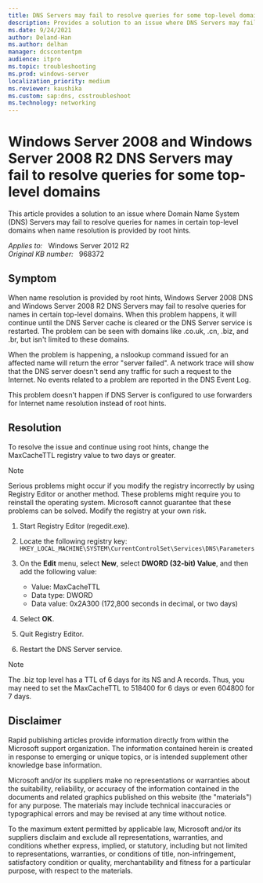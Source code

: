 ```yaml
---
title: DNS Servers may fail to resolve queries for some top-level domains
description: Provides a solution to an issue where DNS Servers may fail to resolve queries for names in certain top-level domains.
ms.date: 9/24/2021
author: Deland-Han
ms.author: delhan
manager: dcscontentpm
audience: itpro
ms.topic: troubleshooting
ms.prod: windows-server
localization_priority: medium
ms.reviewer: kaushika
ms.custom: sap:dns, csstroubleshoot
ms.technology: networking
---
```

# Windows Server 2008 and Windows Server 2008 R2 DNS Servers may fail to resolve queries for some top-level domains

This article provides a solution to an issue where Domain Name System (DNS) Servers may fail to resolve queries for names in certain top-level domains when name resolution is provided by root hints.

_Applies to:_ &nbsp; Windows Server 2012 R2  
_Original KB number:_ &nbsp; 968372

## Symptom

When name resolution is provided by root hints, Windows Server 2008 DNS and Windows Server 2008 R2 DNS Servers may fail to resolve queries for names in certain top-level domains. When this problem happens, it will continue until the DNS Server cache is cleared or the DNS Server service is restarted. The problem can be seen with domains like .co.uk, .cn, .biz, and .br, but isn't limited to these domains.

When the problem is happening, a nslookup command issued for an affected name will return the error "server failed". A network trace will show that the DNS server doesn't send any traffic for such a request to the Internet. No events related to a problem are reported in the DNS Event Log.

This problem doesn't happen if DNS Server is configured to use forwarders for Internet name resolution instead of root hints.

## Resolution

To resolve the issue and continue using root hints, change the MaxCacheTTL registry value to two days or greater.

> [!NOTE]
> Serious problems might occur if you modify the registry incorrectly by using Registry Editor or another method. These problems might require you to reinstall the operating system. Microsoft cannot guarantee that these problems can be solved. Modify the registry at your own risk.

1. Start Registry Editor (regedit.exe).
2. Locate the following registry key:  
    `HKEY_LOCAL_MACHINE\SYSTEM\CurrentControlSet\Services\DNS\Parameters`

3. On the **Edit** menu, select **New**, select **DWORD (32-bit) Value**, and then add the following value:

    - Value: MaxCacheTTL
    - Data type: DWORD
    - Data value: 0x2A300 (172,800 seconds in decimal, or two days)

4. Select **OK**.
5. Quit Registry Editor.
6. Restart the DNS Server service.

> [!NOTE]
> The .biz top level has a TTL of 6 days for its NS and A records. Thus, you may need to set the MaxCacheTTL to 518400 for 6 days or even 604800 for 7 days.

## Disclaimer

Rapid publishing articles provide information directly from within the Microsoft support organization. The information contained herein is created in response to emerging or unique topics, or is intended supplement other knowledge base information.

Microsoft and/or its suppliers make no representations or warranties about the suitability, reliability, or accuracy of the information contained in the documents and related graphics published on this website (the "materials") for any purpose. The materials may include technical inaccuracies or typographical errors and may be revised at any time without notice.

To the maximum extent permitted by applicable law, Microsoft and/or its suppliers disclaim and exclude all representations, warranties, and conditions whether express, implied, or statutory, including but not limited to representations, warranties, or conditions of title, non-infringement, satisfactory condition or quality, merchantability and fitness for a particular purpose, with respect to the materials.
